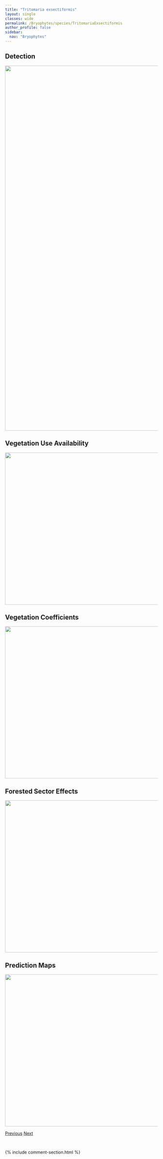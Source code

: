 ```yaml
---
title: "Tritomaria exsectiformis"
layout: single
classes: wide
permalink: /Bryophytes/species/TritomariaExsectiformis
author_profile: false
sidebar:
  nav: "Bryophytes"
---
```


<h2>Detection</h2>

<a href="https://drive.google.com/uc?export=view&id=1QQE0C50odqTqb45oFnaf1-LXwkmahZ4W">
<img src="https://drive.google.com/uc?export=view&id=1QQE0C50odqTqb45oFnaf1-LXwkmahZ4W" height = "1200" width = "800">
</a>


<h2>Vegetation Use Availability</h2>

<a href="https://drive.google.com/uc?export=view&id=1UAdCheAZ-P-npVJuYbOQonx2jCp0evqV">
<img src="https://drive.google.com/uc?export=view&id=1UAdCheAZ-P-npVJuYbOQonx2jCp0evqV" height = "500" width = "1000">
</a>


<h2>Vegetation Coefficients</h2>

<a href="https://drive.google.com/uc?export=view&id=1mQMAWoxWC-jZ6Utv1IdA8kzEkxq7RZJf">
<img src="https://drive.google.com/uc?export=view&id=1mQMAWoxWC-jZ6Utv1IdA8kzEkxq7RZJf" height = "500" width = "1000">
</a>


<h2>Forested Sector Effects</h2>

<a href="https://drive.google.com/uc?export=view&id=1tnmDno6ye0mtDNTN8XsKLJewyRkG4L5X">
<img src="https://drive.google.com/uc?export=view&id=1tnmDno6ye0mtDNTN8XsKLJewyRkG4L5X" height = "500" width = "1000">
</a>


<h2>Prediction Maps</h2>

<a href="https://drive.google.com/uc?export=view&id=1SXxreIu5tm7BrU-5TSLDAnFjddYmxfeX">
<img src="https://drive.google.com/uc?export=view&id=1SXxreIu5tm7BrU-5TSLDAnFjddYmxfeX" height = "500" width = "1000">
</a>


<a href="/DevelopmentWebsite/Bryophytes/species/TetraphisPellucida" class="pagination--pager" title="Tetraphis pellucida">Previous</a> <a href="/DevelopmentWebsite/Bryophytes/species/MyurellaJulacea" class="pagination--pager" title="Myurella julacea">Next</a>

<p>&nbsp;</p>

{% include comment-section.html %}
